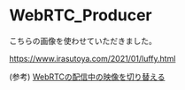 # WebRTC_Producer

こちらの画像を使わせていただきました。

https://www.irasutoya.com/2021/01/luffy.html

(参考) [WebRTCの配信中の映像を切り替える](https://qiita.com/poruruba/items/c3ddf03dcb33a69bd5e2)
